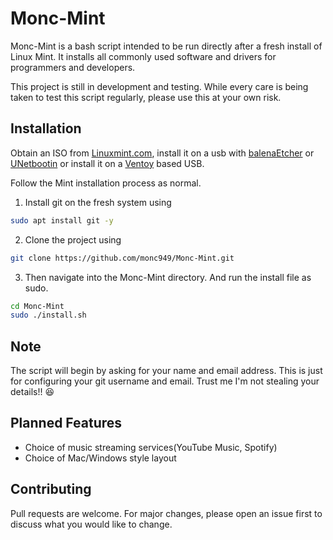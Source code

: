 
# Monc-Mint

Monc-Mint is a bash script intended to be run directly after a fresh install of Linux Mint. It installs all commonly used software and drivers for programmers and developers.

This project is still in development and testing. While every care is being taken to test this script regularly, please use this at your own risk.


## Installation

Obtain an ISO from [Linuxmint.com](https://linuxmint.com/download.php), install it on a usb with [balenaEtcher](https://www.balena.io/etcher/) or [UNetbootin](https://unetbootin.github.io/) or install it on a [Ventoy](https://www.ventoy.net/en/doc_start.html) based USB.

Follow the Mint installation process as normal.

1. Install git on the fresh system using

```bash
sudo apt install git -y
```

2. Clone the project using
```bash
git clone https://github.com/monc949/Monc-Mint.git
```
3. Then navigate into the Monc-Mint directory.
And run the install file as sudo.

```bash
cd Monc-Mint
sudo ./install.sh
```

## Note
The script will begin by asking for your name and email address. This is just for configuring your git username and email. Trust me I'm not stealing your details!! :laughing:

## Planned Features
* Choice of music streaming services(YouTube Music, Spotify)
* Choice of Mac/Windows style layout






## Contributing
Pull requests are welcome. For major changes, please open an issue first to discuss what you would like to change.
